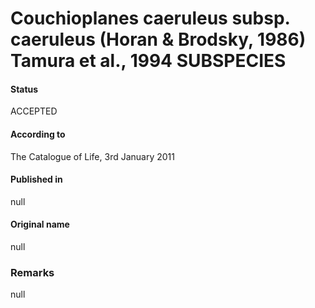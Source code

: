 # Couchioplanes caeruleus subsp. caeruleus (Horan & Brodsky, 1986) Tamura et al., 1994 SUBSPECIES

#### Status
ACCEPTED

#### According to
The Catalogue of Life, 3rd January 2011

#### Published in
null

#### Original name
null

### Remarks
null